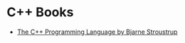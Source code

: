 # C++ Books 

- [The C++ Programming Language by Bjarne Stroustrup](https://www.goodreads.com/book/show/112251.The_C_Programming_Language)
